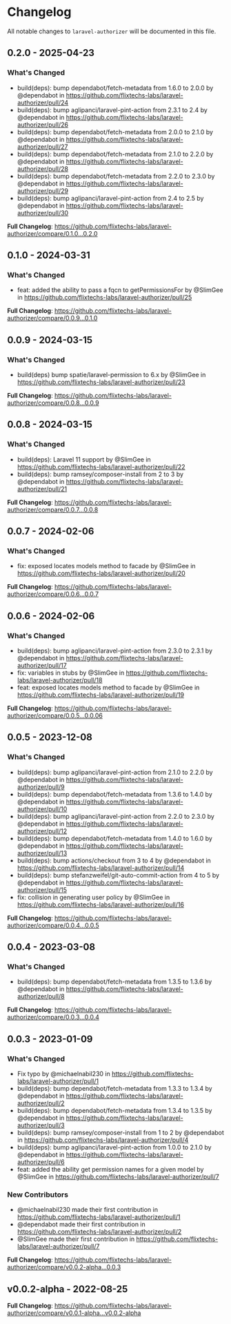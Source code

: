 # Changelog

All notable changes to `laravel-authorizer` will be documented in this file.

## 0.2.0 - 2025-04-23

### What's Changed

* build(deps): bump dependabot/fetch-metadata from 1.6.0 to 2.0.0 by @dependabot in https://github.com/flixtechs-labs/laravel-authorizer/pull/24
* build(deps): bump aglipanci/laravel-pint-action from 2.3.1 to 2.4 by @dependabot in https://github.com/flixtechs-labs/laravel-authorizer/pull/26
* build(deps): bump dependabot/fetch-metadata from 2.0.0 to 2.1.0 by @dependabot in https://github.com/flixtechs-labs/laravel-authorizer/pull/27
* build(deps): bump dependabot/fetch-metadata from 2.1.0 to 2.2.0 by @dependabot in https://github.com/flixtechs-labs/laravel-authorizer/pull/28
* build(deps): bump dependabot/fetch-metadata from 2.2.0 to 2.3.0 by @dependabot in https://github.com/flixtechs-labs/laravel-authorizer/pull/29
* build(deps): bump aglipanci/laravel-pint-action from 2.4 to 2.5 by @dependabot in https://github.com/flixtechs-labs/laravel-authorizer/pull/30

**Full Changelog**: https://github.com/flixtechs-labs/laravel-authorizer/compare/0.1.0...0.2.0

## 0.1.0 - 2024-03-31

### What's Changed

* feat: added the ability to pass a fqcn to getPermissionsFor by @SlimGee in https://github.com/flixtechs-labs/laravel-authorizer/pull/25

**Full Changelog**: https://github.com/flixtechs-labs/laravel-authorizer/compare/0.0.9...0.1.0

## 0.0.9 - 2024-03-15

### What's Changed

* build(deps) bump spatie/laravel-permission to 6.x by @SlimGee in https://github.com/flixtechs-labs/laravel-authorizer/pull/23

**Full Changelog**: https://github.com/flixtechs-labs/laravel-authorizer/compare/0.0.8...0.0.9

## 0.0.8 - 2024-03-15

### What's Changed

* build(deps): Laravel 11 support by @SlimGee in https://github.com/flixtechs-labs/laravel-authorizer/pull/22
* build(deps): bump ramsey/composer-install from 2 to 3 by @dependabot in https://github.com/flixtechs-labs/laravel-authorizer/pull/21

**Full Changelog**: https://github.com/flixtechs-labs/laravel-authorizer/compare/0.0.7...0.0.8

## 0.0.7 - 2024-02-06

### What's Changed

* fix: exposed locates models method to facade by @SlimGee in https://github.com/flixtechs-labs/laravel-authorizer/pull/20

**Full Changelog**: https://github.com/flixtechs-labs/laravel-authorizer/compare/0.0.6...0.0.7

## 0.0.6 - 2024-02-06

### What's Changed

* build(deps): bump aglipanci/laravel-pint-action from 2.3.0 to 2.3.1 by @dependabot in https://github.com/flixtechs-labs/laravel-authorizer/pull/17
* fix: variables in stubs by @SlimGee in https://github.com/flixtechs-labs/laravel-authorizer/pull/18
* feat: exposed locates models method to facade by @SlimGee in https://github.com/flixtechs-labs/laravel-authorizer/pull/19

**Full Changelog**: https://github.com/flixtechs-labs/laravel-authorizer/compare/0.0.5...0.0.06

## 0.0.5 - 2023-12-08

### What's Changed

* build(deps): bump aglipanci/laravel-pint-action from 2.1.0 to 2.2.0 by @dependabot in https://github.com/flixtechs-labs/laravel-authorizer/pull/9
* build(deps): bump dependabot/fetch-metadata from 1.3.6 to 1.4.0 by @dependabot in https://github.com/flixtechs-labs/laravel-authorizer/pull/10
* build(deps): bump aglipanci/laravel-pint-action from 2.2.0 to 2.3.0 by @dependabot in https://github.com/flixtechs-labs/laravel-authorizer/pull/12
* build(deps): bump dependabot/fetch-metadata from 1.4.0 to 1.6.0 by @dependabot in https://github.com/flixtechs-labs/laravel-authorizer/pull/13
* build(deps): bump actions/checkout from 3 to 4 by @dependabot in https://github.com/flixtechs-labs/laravel-authorizer/pull/14
* build(deps): bump stefanzweifel/git-auto-commit-action from 4 to 5 by @dependabot in https://github.com/flixtechs-labs/laravel-authorizer/pull/15
* fix: collision in generating user policy by @SlimGee in https://github.com/flixtechs-labs/laravel-authorizer/pull/16

**Full Changelog**: https://github.com/flixtechs-labs/laravel-authorizer/compare/0.0.4...0.0.5

## 0.0.4 - 2023-03-08

### What's Changed

- build(deps): bump dependabot/fetch-metadata from 1.3.5 to 1.3.6 by @dependabot in https://github.com/flixtechs-labs/laravel-authorizer/pull/8

**Full Changelog**: https://github.com/flixtechs-labs/laravel-authorizer/compare/0.0.3...0.0.4

## 0.0.3 - 2023-01-09

### What's Changed

- Fix typo by @michaelnabil230 in https://github.com/flixtechs-labs/laravel-authorizer/pull/1
- build(deps): bump dependabot/fetch-metadata from 1.3.3 to 1.3.4 by @dependabot in https://github.com/flixtechs-labs/laravel-authorizer/pull/2
- build(deps): bump dependabot/fetch-metadata from 1.3.4 to 1.3.5 by @dependabot in https://github.com/flixtechs-labs/laravel-authorizer/pull/3
- build(deps): bump ramsey/composer-install from 1 to 2 by @dependabot in https://github.com/flixtechs-labs/laravel-authorizer/pull/4
- build(deps): bump aglipanci/laravel-pint-action from 1.0.0 to 2.1.0 by @dependabot in https://github.com/flixtechs-labs/laravel-authorizer/pull/6
- feat: added the ability get permission names for a given model by @SlimGee in https://github.com/flixtechs-labs/laravel-authorizer/pull/7

### New Contributors

- @michaelnabil230 made their first contribution in https://github.com/flixtechs-labs/laravel-authorizer/pull/1
- @dependabot made their first contribution in https://github.com/flixtechs-labs/laravel-authorizer/pull/2
- @SlimGee made their first contribution in https://github.com/flixtechs-labs/laravel-authorizer/pull/7

**Full Changelog**: https://github.com/flixtechs-labs/laravel-authorizer/compare/v0.0.2-alpha...0.0.3

## v0.0.2-alpha - 2022-08-25

**Full Changelog**: https://github.com/flixtechs-labs/laravel-authorizer/compare/v0.0.1-alpha...v0.0.2-alpha

